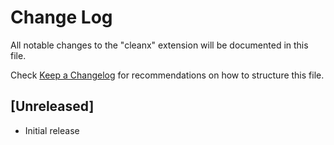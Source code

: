 # Change Log

All notable changes to the "cleanx" extension will be documented in this file.

Check [Keep a Changelog](http://keepachangelog.com/) for recommendations on how to structure this file.

## [Unreleased]

- Initial release